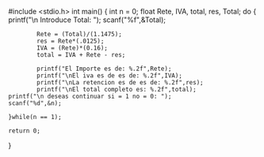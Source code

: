 #include <stdio.h>
int main() {
	int n = 0;
	float Rete, IVA, total, res, Total;
	do {
	printf("\n Introduce Total: ");
	scanf("%f",&Total);
	        
			Rete = (Total)/(1.1475);
			res = Rete*(.0125);
			IVA = (Rete)*(0.16);
			total = IVA + Rete - res;
	        
	        printf("El Importe es de: %.2f",Rete);
	        printf("\nEl iva es de es de: %.2f",IVA);
	        printf("\nLa retencion es de es de: %.2f",res);
	        printf("\nEl total completo es: %.2f",total);
	printf("\n deseas continuar si = 1 no = 0: ");
	scanf("%d",&n);
	
	}while(n == 1);
	
	return 0;
}
